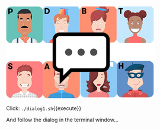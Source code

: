 ![](../../assets/online-devops-dojo/leading-change/team-chat.jpg)

Click: `./dialog1.sh`{{execute}}

And follow the dialog in the terminal window...
